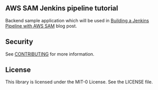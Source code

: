 ## AWS SAM Jenkins pipeline tutorial

Backend sample application which will be used in [Building a Jenkins Pipeline with AWS SAM](https://aws.amazon.com/blogs/compute/building-a-jenkins-pipeline-with-aws-sam/) blog post.

## Security

See [CONTRIBUTING](CONTRIBUTING.md#security-issue-notifications) for more information.

## License

This library is licensed under the MIT-0 License. See the LICENSE file.

